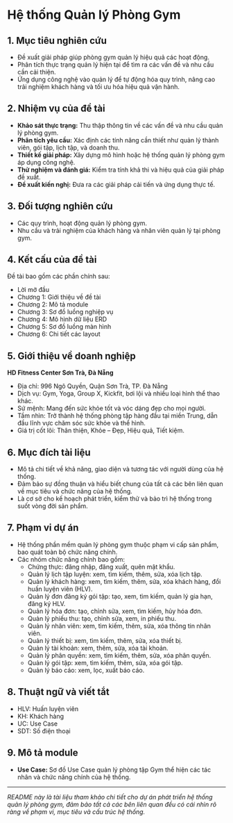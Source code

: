 # Hệ thống Quản lý Phòng Gym

## 1. Mục tiêu nghiên cứu

- Đề xuất giải pháp giúp phòng gym quản lý hiệu quả các hoạt động.
- Phân tích thực trạng quản lý hiện tại để tìm ra các vấn đề và nhu cầu cần cải thiện.
- Ứng dụng công nghệ vào quản lý để tự động hóa quy trình, nâng cao trải nghiệm khách hàng và tối ưu hóa hiệu quả vận hành.

## 2. Nhiệm vụ của đề tài

- **Khảo sát thực trạng:** Thu thập thông tin về các vấn đề và nhu cầu quản lý phòng gym.
- **Phân tích yêu cầu:** Xác định các tính năng cần thiết như quản lý thành viên, gói tập, lịch tập, và doanh thu.
- **Thiết kế giải pháp:** Xây dựng mô hình hoặc hệ thống quản lý phòng gym áp dụng công nghệ.
- **Thử nghiệm và đánh giá:** Kiểm tra tính khả thi và hiệu quả của giải pháp đề xuất.
- **Đề xuất kiến nghị:** Đưa ra các giải pháp cải tiến và ứng dụng thực tế.

## 3. Đối tượng nghiên cứu

- Các quy trình, hoạt động quản lý phòng gym.
- Nhu cầu và trải nghiệm của khách hàng và nhân viên quản lý tại phòng gym.

## 4. Kết cấu của đề tài

Đề tài bao gồm các phần chính sau:

- Lời mở đầu
- Chương 1: Giới thiệu về đề tài
- Chương 2: Mô tả module
- Chương 3: Sơ đồ luồng nghiệp vụ
- Chương 4: Mô hình dữ liệu ERD
- Chương 5: Sơ đồ luồng màn hình
- Chương 6: Chi tiết các layout

## 5. Giới thiệu về doanh nghiệp

**HD Fitness Center Sơn Trà, Đà Nẵng**  
- Địa chỉ: 996 Ngô Quyền, Quận Sơn Trà, TP. Đà Nẵng  
- Dịch vụ: Gym, Yoga, Group X, Kickfit, bơi lội và nhiều loại hình thể thao khác.  
- Sứ mệnh: Mang đến sức khỏe tốt và vóc dáng đẹp cho mọi người.  
- Tầm nhìn: Trở thành hệ thống phòng tập hàng đầu tại miền Trung, dẫn đầu lĩnh vực chăm sóc sức khỏe và thể hình.  
- Giá trị cốt lõi: Thân thiện, Khỏe – Đẹp, Hiệu quả, Tiết kiệm.

## 6. Mục đích tài liệu

- Mô tả chi tiết về khả năng, giao diện và tương tác với người dùng của hệ thống.
- Đảm bảo sự đồng thuận và hiểu biết chung của tất cả các bên liên quan về mục tiêu và chức năng của hệ thống.
- Là cơ sở cho kế hoạch phát triển, kiểm thử và bảo trì hệ thống trong suốt vòng đời sản phẩm.

## 7. Phạm vi dự án

- Hệ thống phần mềm quản lý phòng gym thuộc phạm vi cấp sản phẩm, bao quát toàn bộ chức năng chính.
- Các nhóm chức năng chính bao gồm:
  - Chứng thực: đăng nhập, đăng xuất, quên mật khẩu.
  - Quản lý lịch tập luyện: xem, tìm kiếm, thêm, sửa, xóa lịch tập.
  - Quản lý khách hàng: xem, tìm kiếm, thêm, sửa, xóa khách hàng, đổi huấn luyện viên (HLV).
  - Quản lý đơn đăng ký gói tập: tạo, xem, tìm kiếm, quản lý gia hạn, đăng ký HLV.
  - Quản lý hóa đơn: tạo, chỉnh sửa, xem, tìm kiếm, hủy hóa đơn.
  - Quản lý phiếu thu: tạo, chỉnh sửa, xem, in phiếu thu.
  - Quản lý nhân viên: xem, tìm kiếm, thêm, sửa, xóa thông tin nhân viên.
  - Quản lý thiết bị: xem, tìm kiếm, thêm, sửa, xóa thiết bị.
  - Quản lý tài khoản: xem, thêm, sửa, xóa tài khoản.
  - Quản lý phân quyền: xem, tìm kiếm, thêm, sửa, xóa phân quyền.
  - Quản lý gói tập: xem, tìm kiếm, thêm, sửa, xóa gói tập.
  - Quản lý báo cáo: xem, lọc, xuất báo cáo.

## 8. Thuật ngữ và viết tắt

- HLV: Huấn luyện viên  
- KH: Khách hàng  
- UC: Use Case  
- SDT: Số điện thoại

## 9. Mô tả module

- **Use Case:** Sơ đồ Use Case quản lý phòng tập Gym thể hiện các tác nhân và chức năng chính của hệ thống.

---

*README này là tài liệu tham khảo chi tiết cho dự án phát triển hệ thống quản lý phòng gym, đảm bảo tất cả các bên liên quan đều có cái nhìn rõ ràng về phạm vi, mục tiêu và cấu trúc hệ thống.*

